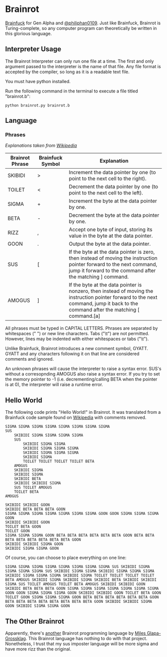 # Brainrot

[Brainfuck](https://en.wikipedia.org/wiki/Brainfuck) for Gen Alpha and [@philiphan0109](https://github.com/philiphan0109/). Just like Brainfuck, Brainrot is Turing-complete, so any computer program can theoretically be written in this glorious language.

## Interpreter Usage

The Brainrot Interpreter can only run one file at a time. The first and only argument passed to the interpreter is the name of that file. Any file format is accepted by the compiler, so long as it is a readable text file.

You must have python installed.

Run the following command in the terminal to execute a file titled "brainrot.b":
```
python brainrot.py brainrot.b
```

## Language

### Phrases

*Explanations taken from [Wikipedia](https://en.wikipedia.org/wiki/Brainfuck#Language_design)*

| Brainrot Phrase | Brainfuck Symbol | Explanation                                                                                                                                                                          |
|-----------------|------------------|--------------------------------------------------------------------------------------------------------------------------------------------------------------------------------------|
| SKIBIDI         | >                | Increment the data pointer by one (to point to the next cell to the right).                                                                                                          |
| TOILET          | <                | Decrement the data pointer by one (to point to the next cell to the left).                                                                                                           |
| SIGMA           | +                | Increment the byte at the data pointer by one.                                                                                                                                       |
| BETA            | -                | Decrement the byte at the data pointer by one.                                                                                                                                       |
| RIZZ            | ,                | Accept one byte of input, storing its value in the byte at the data pointer.                                                                                                         |
| GOON            | .                | Output the byte at the data pointer.                                                                                                                                                 |
| SUS             | [                | If the byte at the data pointer is zero, then instead of moving the instruction pointer forward to the next command, jump it forward to the command after the matching ] command.    |
| AMOGUS          | ]                | If the byte at the data pointer is nonzero, then instead of moving the instruction pointer forward to the next command, jump it back to the command after the matching [ command.[a] |

All phrases must be typed in CAPITAL LETTERS. Phrases are separated by whitespaces (" ") or new line characters. Tabs ("\t") are not permitted. However, lines may be indented with either whitespaces or tabs ("\t").

Unlike Brainfuck, Brainrot introduces a new comment symbol, GYATT. GYATT and any characters following it on that line are considered comments and ignored.

An unknown phrases will cause the interpreter to raise a syntax error. SUS's without a corresopnding AMOGUS also raise a syntax error. If you try to set the memory pointer to -1 (i.e. decrementing/calling BETA when the pointer is at 0), the interpreter will raise a runtime error. 

## Hello World
The following code prints "Hello World!" in Brainrot. It was translated from a Brainfuck code sample found on [Wikipedia](https://en.wikipedia.org/wiki/Brainfuck#Hello_World!) with comments removed.
```
SIGMA SIGMA SIGMA SIGMA SIGMA SIGMA SIGMA SIGMA
SUS
    SKIBIDI SIGMA SIGMA SIGMA SIGMA
    SUS
        SKIBIDI SIGMA SIGMA
        SKIBIDI SIGMA SIGMA SIGMA
        SKIBIDI SIGMA SIGMA SIGMA
        SKIBIDI SIGMA
        TOILET TOILET TOILET TOILET BETA
    AMOGUS
    SKIBIDI SIGMA
    SKIBIDI SIGMA
    SKIBIDI BETA
    SKIBIDI SKIBIDI SIGMA
    SUS TOILET AMOGUS
    TOILET BETA
AMOGUS

SKIBIDI SKIBIDI GOON
SKIBIDI BETA BETA BETA GOON
SIGMA SIGMA SIGMA SIGMA SIGMA SIGMA SIGMA GOON GOON SIGMA SIGMA SIGMA GOON
SKIBIDI SKIBIDI GOON
TOILET BETA GOON
TOILET GOON
SIGMA SIGMA SIGMA GOON BETA BETA BETA BETA BETA BETA GOON BETA BETA BETA BETA BETA BETA BETA BETA GOON
SKIBIDI SKIBIDI SIGMA GOON
SKIBIDI SIGMA SIGMA GOON
```

Of course, you can choose to place everything on one line:
```
SIGMA SIGMA SIGMA SIGMA SIGMA SIGMA SIGMA SIGMA SUS SKIBIDI SIGMA SIGMA SIGMA SIGMA SUS SKIBIDI SIGMA SIGMA SKIBIDI SIGMA SIGMA SIGMA SKIBIDI SIGMA SIGMA SIGMA SKIBIDI SIGMA TOILET TOILET TOILET TOILET BETA AMOGUS SKIBIDI SIGMA SKIBIDI SIGMA SKIBIDI BETA SKIBIDI SKIBIDI SIGMA SUS TOILET AMOGUS TOILET BETA AMOGUS SKIBIDI SKIBIDI GOON SKIBIDI BETA BETA BETA GOON SIGMA SIGMA SIGMA SIGMA SIGMA SIGMA SIGMA GOON GOON SIGMA SIGMA SIGMA GOON SKIBIDI SKIBIDI GOON TOILET BETA GOON TOILET GOON SIGMA SIGMA SIGMA GOON BETA BETA BETA BETA BETA BETA GOON BETA BETA BETA BETA BETA BETA BETA BETA GOON SKIBIDI SKIBIDI SIGMA GOON SKIBIDI SIGMA SIGMA GOON
```

## The Other Brainrot

Apparently, there's [another](https://github.com/glapa-grossklag/brainrot) Brainrot programming language by [Miles Glapa-Grossklag](https://github.com/glapa-grossklag). This Brainrot language has nothing to do with that project. Nonetheless, I trust that my sus imposter language will be more sigma and have more rizz than the original.
